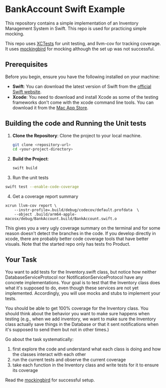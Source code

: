 # BankAccount Swift Example

This repository contains a simple implementation of an Inventory Management System in Swift. This repo is used for practicing simple mocking.

This repo uses [XCTests](https://developer.apple.com/documentation/xctest/) for unit testing, and llvm-cov for tracking coverage. It uses [mockingbird](https://mockingbirdswift.com) for mocking although the set up was not successful.

## Prerequisites

Before you begin, ensure you have the following installed on your machine:

- **Swift**: You can download the latest version of Swift from the [official Swift website](https://swift.org/download/).
- **Xcode**: You need to download and install Xcode as some of the testing frameworks don't come with the xcode command line tools. You can download it from the [Mac App Store](https://apps.apple.com/us/app/xcode/id497799835?mt=12).

## Building the code and Running the Unit tests

1. **Clone the Repository**: Clone the project to your local machine.
    ```bash
    git clone <repository-url>
    cd <your-project-directory>
    ```

2. **Build the Project**: 
    ```bash
    swift build
    ```

3. Run the unit tests

```bash
swift test --enable-code-coverage
```

4. Get a coverage report summary

```
xcrun llvm-cov report \
    --instr-profile=.build/debug/codecov/default.profdata  \
    --object .build/arm64-apple-macosx/debug/BankAccount.build/BankAccount.swift.o
```

This gives you a very ugly coverage summary on the terminal and for some reason doesn't detect the branches in the code. If you develop directly in xcode, there are probably better code coverage tools that have better visuals. Note that the started repo only has tests fro Product.

## Your Task

You want to add tests for the Inventory.swift class, but notice how neither DatabaseServiceProtocol nor NotificationServiceProtocol have any concrete implementations. Your goal is to test that the Inventory class does what it's supposed to do, even though these services are not yet implemented. Accordingly, you will use mocks and stubs to implement your tests.

You should be able to get 100% coverage for the Inventory class. You should think about the behavior you want to make sure happens when testing (e.g., when we add inventory, we want to make sure the Inventory class actually save things in the Database or that it sent notifications when it's supposed to send them but not in other times.)

Go about the task systematically:

1. first explore the code and understand what each class is doing and how the classes interact with each other
2. run the current tests and observe the current coverage
3. take each function in the Inventory class and write tests for it to ensure its coverage 

Read the [mockingbird](https://mockingbirdswift.com) for successful setup.

